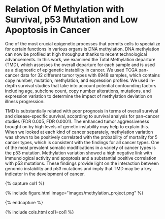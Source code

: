 ---
---

# Relation Of Methylation with Survival, p53 Mutation and Low Apoptosis in Cancer

One of the most crucial epigenetic processes that permits cells to specialize for certain functions in various organs is DNA methylation. DNA methylation can now be profiled at high throughput thanks to recent technological advancements. In this work, we examined the Total Methylation departure (TMD), which assesses the overall departure for each sample and is used as a diagnostic of epigenetic instability in cancer. We used TCGA pan-cancer data for 32 different tumor types with 6948 samples, which contains copy number, mutation, methylation, and expression profiles. We used in-depth survival studies that take into account potential confounding factors including age, subclone count, copy number alterations, mutations, and expression variation to determine the impact of methylation deviation on illness progression.

TMD is substantially related with poor prognosis in terms of overall survival and disease-specific survival, according to survival analysis for pan-cancer studies (FDR 0.005, FDR 0.0001). The enhanced tumor aggressiveness brought on by high levels of genetic instability may help to explain this. When we looked at each kind of cancer separately, methylation variation was shown to be positively correlated with the probability of mortality for 5 cancer types, which is consistent with the findings for all cancer types. One of the most prevalent somatic modifications in a variety of cancer types is the p53 mutation. Methylation variation showed a high negative link with immunological activity and apoptosis and a substantial positive correlation with p53 mutations. These findings provide light on the interaction between genomic instability and p53 mutations and imply that TMD may be a key indicator in the development of cancer.


{% capture col1 %}

{%
  include figure.html
  image="images/methylation_project.png"
%}

{% endcapture %}

{% include cols.html col1=col1 %}